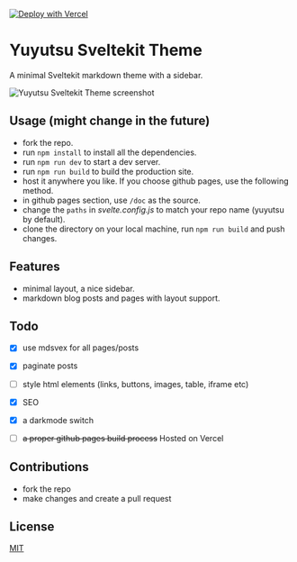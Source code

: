 [![Deploy with Vercel](https://vercel.com/button)](https://vercel.com/new/clone?repository-url=https://github.com/sharu725/yuyutsu)

# Yuyutsu Sveltekit Theme
A minimal Sveltekit markdown theme with a sidebar. 

![Yuyutsu Sveltekit Theme screenshot](https://user-images.githubusercontent.com/8033084/156288013-10575606-1607-4ee0-92a0-1638c2f0677a.png)

## Usage (might change in the future)
- fork the repo.
- run ``npm install`` to install all the dependencies.
- run ``npm run dev`` to start a dev server.
- run ``npm run build`` to build the production site.
- host it anywhere you like. If you choose github pages, use the following method.
- in github pages section, use ``/doc`` as the source.
- change the ``paths`` in _svelte.config.js_ to match your repo name (yuyutsu by default).
- clone the directory on your local machine, run ``npm run build`` and push changes.

## Features
- minimal layout, a nice sidebar.
- markdown blog posts and pages with layout support.

## Todo 
- [x] use mdsvex for all pages/posts
- [x] paginate posts
- [ ] style html elements (links, buttons, images, table, iframe etc)
- [x] SEO
- [x] a darkmode switch
- [ ] ~~a proper github pages build process~~ Hosted on Vercel


## Contributions
- fork the repo
- make changes and create a pull request

## License
[MIT](https://github.com/sharu725/yuyutsu/blob/master/LICENSE.md)
